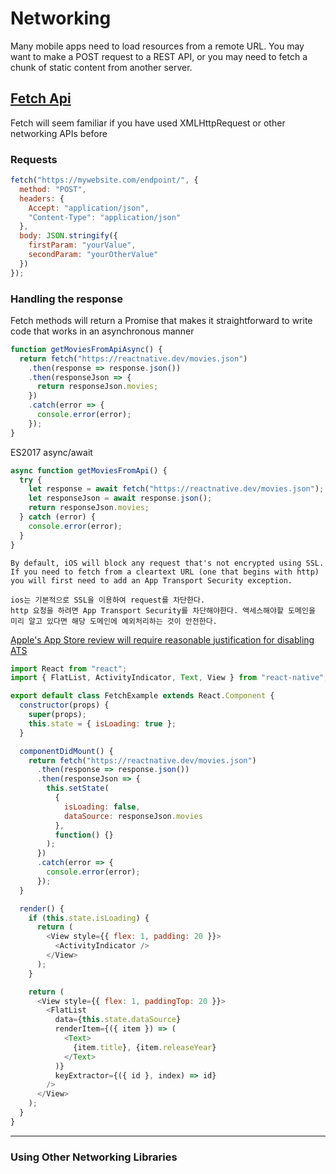 # Networking

Many mobile apps need to load resources from a remote URL. You may want to make a POST request to a REST API, or you may need to fetch a chunk of static content from another server.

## [Fetch Api](https://developer.mozilla.org/en-US/docs/Web/API/Fetch_API)

Fetch will seem familiar if you have used XMLHttpRequest or other networking APIs before

### Requests

```js
fetch("https://mywebsite.com/endpoint/", {
  method: "POST",
  headers: {
    Accept: "application/json",
    "Content-Type": "application/json"
  },
  body: JSON.stringify({
    firstParam: "yourValue",
    secondParam: "yourOtherValue"
  })
});
```

### Handling the response

Fetch methods will return a Promise that makes it straightforward to write code that works in an asynchronous manner

```js
function getMoviesFromApiAsync() {
  return fetch("https://reactnative.dev/movies.json")
    .then(response => response.json())
    .then(responseJson => {
      return responseJson.movies;
    })
    .catch(error => {
      console.error(error);
    });
}
```

ES2017 async/await

```js
async function getMoviesFromApi() {
  try {
    let response = await fetch("https://reactnative.dev/movies.json");
    let responseJson = await response.json();
    return responseJson.movies;
  } catch (error) {
    console.error(error);
  }
}
```

```
By default, iOS will block any request that's not encrypted using SSL. If you need to fetch from a cleartext URL (one that begins with http) you will first need to add an App Transport Security exception.
```

```
ios는 기본적으로 SSL을 이용하여 request를 차단한다.
http 요청을 하려면 App Transport Security를 차단해야한다. 액세스해야할 도메인을 미리 알고 있다면 해당 도메인에 예외처리하는 것이 안전한다.
```

[Apple's App Store review will require reasonable justification for disabling ATS](https://forums.developer.apple.com/thread/48979)

```js
import React from "react";
import { FlatList, ActivityIndicator, Text, View } from "react-native";

export default class FetchExample extends React.Component {
  constructor(props) {
    super(props);
    this.state = { isLoading: true };
  }

  componentDidMount() {
    return fetch("https://reactnative.dev/movies.json")
      .then(response => response.json())
      .then(responseJson => {
        this.setState(
          {
            isLoading: false,
            dataSource: responseJson.movies
          },
          function() {}
        );
      })
      .catch(error => {
        console.error(error);
      });
  }

  render() {
    if (this.state.isLoading) {
      return (
        <View style={{ flex: 1, padding: 20 }}>
          <ActivityIndicator />
        </View>
      );
    }

    return (
      <View style={{ flex: 1, paddingTop: 20 }}>
        <FlatList
          data={this.state.dataSource}
          renderItem={({ item }) => (
            <Text>
              {item.title}, {item.releaseYear}
            </Text>
          )}
          keyExtractor={({ id }, index) => id}
        />
      </View>
    );
  }
}
```

---

### Using Other Networking Libraries
